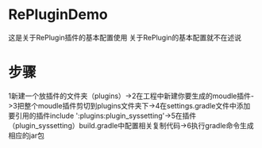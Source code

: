 # RePluginDemo
这是关于RePlugin插件的基本配置使用
关于RePlugin的基本配置就不在述说
# 步骤 
1新建一个放插件的文件夹（plugins）->2在工程中新建你要生成的moudle插件->3把整个moudle插件剪切到plugins文件夹下->4在settings.gradle文件中添加
要引用的插件include ':plugins:plugin_syssetting'->5在插件（plugin_syssetting）build.gradle中配置相关复制代码->6执行gradle命令生成相应的jar包

